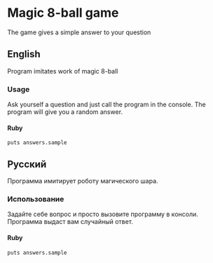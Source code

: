 # Magic 8-ball game
The game gives a simple answer to your question

## English ##
Program imitates work of magic 8-ball 

### Usage ###
Ask yourself a question and just call the program in the console. The program will give you a random answer.

#### Ruby
```
puts answers.sample
```


## Русский ##
Программа имитирует роботу магического шара.

### Использование ###
Задайте себе вопрос и просто вызовите программу в консоли. Программа выдаст вам случайный ответ.

#### Ruby
```
puts answers.sample
```
